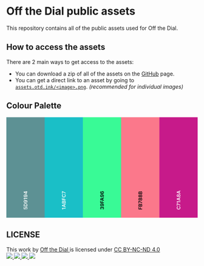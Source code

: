 # Off the Dial public assets
This repository contains all of the public assets used for Off the Dial.

## How to access the assets
There are 2 main ways to get access to the assets:
- You can download a zip of all of the assets on the [GitHub](https://github.com/offthedial/assets) page.
- You can get a direct link to an asset by going to [`assets.otd.ink/<image>.png`](https://assets.otd.ink). *(recommended for individual images)*

## Colour Palette
[![palette](palette.png)](
https://coolors.co/5d9194-1abfc7-39fa96-fb788b-c71a8a)

## LICENSE
<p xmlns:cc="http://creativecommons.org/ns#">
  This work by
  <a rel="cc:attributionURL dct:creator" property="cc:attributionName" href="https://otd.ink">
    Off the Dial
  </a>
  is licensed under
  <a href="http://creativecommons.org/licenses/by-nc-nd/4.0" target="_blank" rel="license noopener noreferrer">
    CC BY-NC-ND 4.0
    <br />
    <img height="22px" src="https://mirrors.creativecommons.org/presskit/icons/cc.svg" />
    <img height="22px" src="https://mirrors.creativecommons.org/presskit/icons/by.svg" />
    <img height="22px" src="https://mirrors.creativecommons.org/presskit/icons/nc.svg" />
    <img height="22px" src="https://mirrors.creativecommons.org/presskit/icons/nd.svg" />
  </a>
</p>
